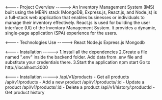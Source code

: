 <---- Project Overview -----> 
An Inventory Management System (IMS) built using the MERN stack (MongoDB, Express.js, React.js, and Node.js) is a full-stack web application that enables businesses or individuals to manage their inventory effectively. React.js is used for building the user interface (UI) of the Inventory Management System. It provides a dynamic, single-page application (SPA) experience for the users.


<---- Technologies Use -----> 
React
Node.js
Express.js
Mongodb


<---- Installation -----> 
1.Install all the dependencies
2.Create a file named ".env" inside the backend folder. Add data from .env file and substitute your credentials there.
3.Start the application
npm start
Go to http://localhost:3000


<---- Installation -----> 
/api/v1/products - Get all products
/api/v1/products - Add a new product
/api/v1/products/:id - Update a product
/api/v1/products/:id - Delete a product
/api/v1/history/:productId - Get product history

